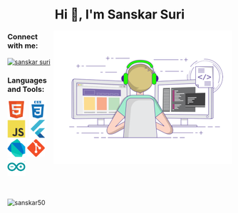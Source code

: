 <h1 align="center">Hi 👋, I'm Sanskar Suri</h1>

<img align="right" alt="GIF" src="https://raw.githubusercontent.com/devSouvik/devSouvik/master/gif3.gif" width="400" height="300"/>

<h3 align="left">Connect with me:</h3>
<p align="left">
<a href="https://linkedin.com/in/sanskar suri" target="blank"><img align="center" src="https://raw.githubusercontent.com/rahuldkjain/github-profile-readme-generator/master/src/images/icons/Social/linked-in-alt.svg" alt="sanskar suri" height="30" width="40" /></a>
<!--<a href="https://www.codechef.com/users/sanskar50" target="blank"><img align="center" src="https://cdn.jsdelivr.net/npm/simple-icons@3.1.0/icons/codechef.svg" alt="sanskar50" height="30" width="40" /></a>
</p>-->

<h3 align="left">Languages and Tools:</h3>
<div>
 <img src="https://github.com/devicons/devicon/blob/master/icons/html5/html5-original.svg" title="HTML5" alt="HTML" width="40" height="40"/>&nbsp;
   <img src="https://github.com/devicons/devicon/blob/master/icons/css3/css3-plain-wordmark.svg"  title="CSS3" alt="CSS" width="40" height="40"/>&nbsp;
     <img src="https://github.com/devicons/devicon/blob/master/icons/javascript/javascript-original.svg" title="JavaScript" alt="JavaScript" width="40" height="40"/>&nbsp;
 <img src="https://github.com/devicons/devicon/blob/master/icons/flutter/flutter-original.svg" title="Flutter" alt="Flutter" width="40" height="40"/>&nbsp;
  <img src="https://github.com/devicons/devicon/blob/master/icons/dart/dart-original.svg" title="dart" **alt="dart" width="40" height="40"/>
   <img src="https://github.com/devicons/devicon/blob/master/icons/git/git-original.svg" title="Git" **alt="Git" width="40" height="40"/>
   <img src="https://github.com/devicons/devicon/blob/master/icons/arduino/arduino-original.svg" title="arduino" **alt="arduino" width="40" height="40"/>
 </div>

 <br/>
 <br/>
 
<p><img align="left" src="https://github-readme-stats.vercel.app/api/top-langs?username=sanskar50&layout=compact" alt="sanskar50"
 /></p>

<!--<p><img align="right" src="https://github-readme-stats.vercel.app/api?username=sanskar50&show_icons=true&locale=en" alt="sanskar50" /></p>


  


